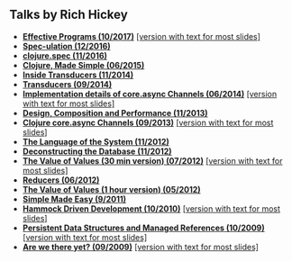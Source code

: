 Talks by Rich Hickey
--------------------

* **[Effective Programs (10/2017)](EffectivePrograms.md)** [[version with text for most slides]](EffectivePrograms-mostly-text.md)
* **[Spec-ulation (12/2016)](Spec_ulation.md)**
* **[clojure.spec (11/2016)](ClojureSpec.md)**
* **[Clojure, Made Simple (06/2015)](ClojureMadeSimple.md)**
* **[Inside Transducers (11/2014)](InsideTransducers.md)**
* **[Transducers (09/2014)](Transducers.md)**
* **[Implementation details of core.async Channels (06/2014)](ImplementationDetails.md)** [[version with text for most slides]](ImplementationDetails-mostly-text.md)
* **[Design, Composition and Performance (11/2013)](DesignCompositionPerformance.md)**
* **[Clojure core.async Channels (09/2013)](CoreAsync.md)** [[version with text for most slides]](CoreAsync-mostly-text.md)
* **[The Language of the System (11/2012)](LanguageSystem.md)**
* **[Deconstructing the Database (11/2012)](DeconstructingTheDatabase.md)**
* **[The Value of Values (30 min version) (07/2012)](ValueOfValues.md)** [[version with text for most slides]](ValueOfValues-mostly-text.md)
* **[Reducers (06/2012)](Reducers.md)**
* **[The Value of Values (1 hour version) (05/2012)](ValueOfValues.md)**
* **[Simple Made Easy (9/2011)](SimpleMadeEasy.md)**
* **[Hammock Driven Development (10/2010)](HammockDrivenDev.md)** [[version with text for most slides]](HammockDrivenDev-mostly-text.md)
* **[Persistent Data Structures and Managed References (10/2009)](PersistentDataStructure.md)** [[version with text for most slides]](PersistentDataStructure-mostly-text.md)
* **[Are we there yet? (09/2009)](AreWeThereYet.md)** [[version with text for most slides]](AreWeThereYet-mostly-text.md)
